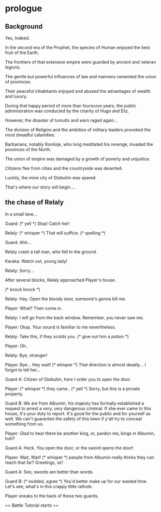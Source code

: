 # prologue

## Background

Yes, Indeed.

In the second era of the Prophet, the species of Human enjoyed the best fruit of the Earth.

The frontiers of that extensive empire were guarded by ancient and veteran legions.

The gentle but powerful influences of law and manners cemented the union of provinces.

Their peaceful inhabitants enjoyed and abused the advantages of wealth and luxury.

During that happy period of more than fourscore years, the public administration was conducted by the charity of Hugo and Eliz.

However, the disaster of tumults and wars raged again...

The division of Religion and the ambition of military leaders provoked the most dreadful calamities.

Barbarians, notably Koniloje, who long meditated his revenge, invaded the provinces of the North.

The union of empire was damaged by a growth of poverty and unjustice.

Citizens flee from cities and the countryside was deserted.

Luckily, the mine city of Globulim was spared.

That's where our story will begin....

## the chase of Relaly

In a small lane...

Guard: (* yell *) Stop! Catch her!

Relaly: (\* whisper \*) That will suffice. (\* spelling \*)

Guard: Ahh...

Relaly crash a tall man, who fell to the ground.

Karaka: Watch out, young lady!

Relaly: Sorry...

After several blocks, Relaly approached Player's house.

(\* knock knock \*)

Relaly: Hey. Open the bloody door, someone's gonna kill me.

Player: What? Then come in.

Relaly: I will go from the back window. Remember, you never saw me.

Player: Okay. Your sound is familiar to me nevertheless.

Relaly: Take this, if they scolds you. (* give out him a potion *)

Player: Oh..

Relaly: Bye, stranger!

Player: Bye... Hey wait! (\* whisper \*) That direction is almost deadly... I forgot to tell her...

Guard A: Citizen of Globulim, here I order you to open the door.

Player: (\* whisper \*) they came.. (\* yell \*) Sorry, but this is a private property.

Guard B: We are from Albumin, his majesty has formally established a request to arrest a very, very dangerous criminal. If she ever came to this house, it's your duty to report. It's good for the public and for yourself as well. We can't guarantee the safety of this town if y'all try to conceal something from us.

Player: Glad to hear there be another king, or, pardon me, kings in Albumin, huh?

Guard A: Heck. You open the door, or the sword opens the door!

Player: Wait, Wait! (\* whisper \*) people from Albumin really thinks they can reach that far? Greetings, sir!

Guard A: See, swords are better than words.

Guard B: (\* nodded, agree \*) You'd better make up for our wasted time. Let's see, what's in this crappy little rathole.

Player sneaks to the back of these two guards.

== Battle Tutorial starts ==

